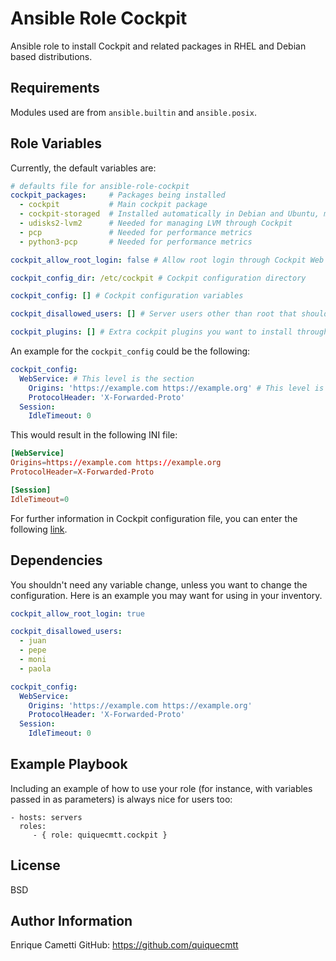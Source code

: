 Ansible Role Cockpit
=========

Ansible role to install Cockpit and related packages in RHEL and Debian based distributions.

Requirements
------------

Modules used are from `ansible.builtin` and `ansible.posix`.

Role Variables
--------------

Currently, the default variables are:
```yaml
# defaults file for ansible-role-cockpit
cockpit_packages:     # Packages being installed
  - cockpit           # Main cockpit package
  - cockpit-storaged  # Installed automatically in Debian and Ubuntu, manually installed en RHEL based
  - udisks2-lvm2      # Needed for managing LVM through Cockpit
  - pcp               # Needed for performance metrics
  - python3-pcp       # Needed for performance metrics

cockpit_allow_root_login: false # Allow root login through Cockpit Web UI

cockpit_config_dir: /etc/cockpit # Cockpit configuration directory

cockpit_config: [] # Cockpit configuration variables

cockpit_disallowed_users: [] # Server users other than root that shouldn't be allowed to login

cockpit_plugins: [] # Extra cockpit plugins you want to install through distro's package manager
```

An example for the `cockpit_config` could be the following:
```yaml
cockpit_config:
  WebService: # This level is the section
    Origins: 'https://example.com https://example.org' # This level is the key=value
    ProtocolHeader: 'X-Forwarded-Proto'
  Session:
    IdleTimeout: 0
```

This would result in the following INI file:
```toml
[WebService]
Origins=https://example.com https://example.org
ProtocolHeader=X-Forwarded-Proto

[Session]
IdleTimeout=0
```
For further information in Cockpit configuration file, you can enter the following [link](https://cockpit-project.org/guide/latest/cockpit.conf.5).

Dependencies
------------

You shouldn't need any variable change, unless you want to change the configuration. Here is an example you may want for using in your inventory.

```yaml
cockpit_allow_root_login: true

cockpit_disallowed_users:
  - juan
  - pepe
  - moni
  - paola

cockpit_config:
  WebService:
    Origins: 'https://example.com https://example.org'
    ProtocolHeader: 'X-Forwarded-Proto'
  Session:
    IdleTimeout: 0
```

Example Playbook
----------------

Including an example of how to use your role (for instance, with variables passed in as parameters) is always nice for users too:

    - hosts: servers
      roles:
         - { role: quiquecmtt.cockpit }

License
-------

BSD

Author Information
------------------

Enrique Cametti
GitHub: https://github.com/quiquecmtt